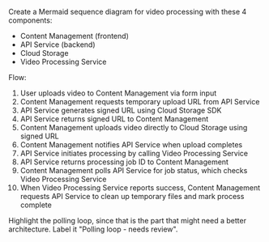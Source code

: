 Create a Mermaid sequence diagram for video processing with these 4 components:

- Content Management (frontend)
- API Service (backend)
- Cloud Storage
- Video Processing Service

Flow:

1. User uploads video to Content Management via form input
2. Content Management requests temporary upload URL from API Service
3. API Service generates signed URL using Cloud Storage SDK
4. API Service returns signed URL to Content Management
5. Content Management uploads video directly to Cloud Storage using signed URL
6. Content Management notifies API Service when upload completes
7. API Service initiates processing by calling Video Processing Service
8. API Service returns processing job ID to Content Management
9. Content Management polls API Service for job status, which checks Video
   Processing Service
10. When Video Processing Service reports success, Content Management requests
    API Service to clean up temporary files and mark process complete

Highlight the polling loop, since that is the part that might need a better
architecture. Label it "Polling loop - needs review".
